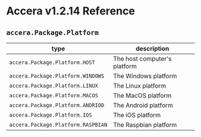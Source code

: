[//]: # (Project: Accera)
[//]: # (Version: v1.2.14)

# Accera v1.2.14 Reference
## `accera.Package.Platform`

type | description
--- | ---
`accera.Package.Platform.HOST` | The host computer's platform
`accera.Package.Platform.WINDOWS` | The Windows platform
`accera.Package.Platform.LINUX` | The Linux platform
`accera.Package.Platform.MACOS` | The MacOS platform
`accera.Package.Platform.ANDRIOD` | The Android platform
`accera.Package.Platform.IOS` | The iOS platform
`accera.Package.Platform.RASPBIAN` | The Raspbian platform

<div style="page-break-after: always;"></div>
